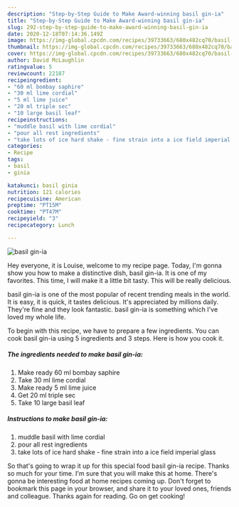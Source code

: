 ```yaml
---
description: "Step-by-Step Guide to Make Award-winning basil gin-ia"
title: "Step-by-Step Guide to Make Award-winning basil gin-ia"
slug: 292-step-by-step-guide-to-make-award-winning-basil-gin-ia
date: 2020-12-18T07:14:36.149Z
image: https://img-global.cpcdn.com/recipes/39733663/680x482cq70/basil-gin-ia-recipe-main-photo.jpg
thumbnail: https://img-global.cpcdn.com/recipes/39733663/680x482cq70/basil-gin-ia-recipe-main-photo.jpg
cover: https://img-global.cpcdn.com/recipes/39733663/680x482cq70/basil-gin-ia-recipe-main-photo.jpg
author: David McLaughlin
ratingvalue: 5
reviewcount: 22187
recipeingredient:
- "60 ml bombay saphire"
- "30 ml lime cordial"
- "5 ml lime juice"
- "20 ml triple sec"
- "10 large basil leaf"
recipeinstructions:
- "muddle basil with lime cordial"
- "pour all rest ingredients"
- "take lots of ice hard shake - fine strain into a ice field imperial glass"
categories:
- Recipe
tags:
- basil
- ginia

katakunci: basil ginia 
nutrition: 121 calories
recipecuisine: American
preptime: "PT15M"
cooktime: "PT47M"
recipeyield: "3"
recipecategory: Lunch

---
```



![basil gin-ia](https://img-global.cpcdn.com/recipes/39733663/680x482cq70/basil-gin-ia-recipe-main-photo.jpg)

Hey everyone, it is Louise, welcome to my recipe page. Today, I'm gonna show you how to make a distinctive dish, basil gin-ia. It is one of my favorites. This time, I will make it a little bit tasty. This will be really delicious.

basil gin-ia is one of the most popular of recent trending meals in the world. It is easy, it is quick, it tastes delicious. It's appreciated by millions daily. They're fine and they look fantastic. basil gin-ia is something which I've loved my whole life.




To begin with this recipe, we have to prepare a few ingredients. You can cook basil gin-ia using 5 ingredients and 3 steps. Here is how you cook it.

<!--inarticleads1-->

##### The ingredients needed to make basil gin-ia:

1. Make ready 60 ml bombay saphire
1. Take 30 ml lime cordial
1. Make ready 5 ml lime juice
1. Get 20 ml triple sec
1. Take 10 large basil leaf




<!--inarticleads2-->

##### Instructions to make basil gin-ia:

1. muddle basil with lime cordial
1. pour all rest ingredients
1. take lots of ice hard shake - fine strain into a ice field imperial glass




So that's going to wrap it up for this special food basil gin-ia recipe. Thanks so much for your time. I'm sure that you will make this at home. There's gonna be interesting food at home recipes coming up. Don't forget to bookmark this page in your browser, and share it to your loved ones, friends and colleague. Thanks again for reading. Go on get cooking!
